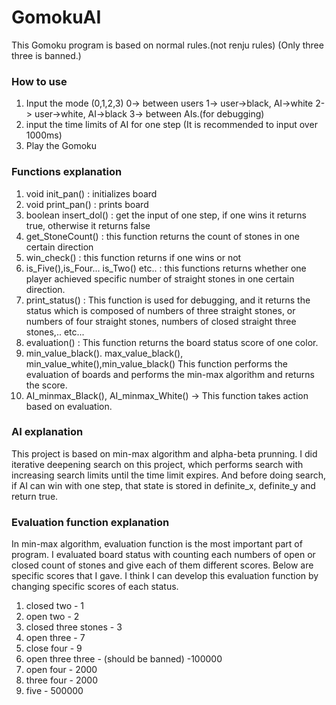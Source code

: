# GomokuAI
This Gomoku program is based on normal rules.(not renju rules)
(Only three three is banned.)

### How to use  
1. Input the mode (0,1,2,3)
    0-> between users
    1-> user->black, AI->white
    2-> user->white, AI->black
    3-> between AIs.(for debugging)
2. input the time limits of AI for one step (It is recommended to input over 1000ms)
3. Play the Gomoku


### Functions explanation
1. void init_pan() : initializes board
2. void print_pan() : prints board
3. boolean insert_dol() : get the input of one step, if one wins it returns true, otherwise it returns false
4. get_StoneCount() : this function returns the count of stones in one certain direction
5. win_check() : this function returns if one wins or not
6. is_Five(),is_Four... is_Two() etc.. : this functions returns whether one player achieved specific number of straight stones in one certain direction. 
7. print_status() : This function is used for debugging, and it returns the status which is composed of numbers of three straight stones, or numbers of four straight stones, numbers of closed straight three stones,.. etc...
8. evaluation() : This function returns the board status score of one color.
9. min_value_black(). max_value_black(), min_value_white(),min_value_black()
This function performs the evaluation of boards and performs the min-max algorithm and returns the score.
10. AI_minmax_Black(), AI_minmax_White() -> This function takes action based on evaluation.

###  AI explanation
This project is based on min-max algorithm and alpha-beta prunning.
I did iterative deepening search on this project, which performs search with increasing search limits until the time limit expires. 
And before doing search, if AI can win with one step, that state is stored in definite_x, definite_y and return true.

### Evaluation function explanation
In min-max algorithm, evaluation function is the most important part of program.
I evaluated board status with counting each numbers of open or closed count of stones and give each of them different scores. Below are specific scores that I gave. I think I can develop this evaluation function by changing specific scores of each status.

1. closed two - 1
2. open two - 2
3. closed three stones - 3
4. open three - 7
5. close four - 9 
6. open three three - (should be banned) -100000
7. open four - 2000
8. three four - 2000
9. five - 500000
